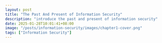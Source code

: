 ```yaml
---
layout: post
title: "The Past And Present of Information Security"
description: "introduce the past and present of information security"
date: 2025-01-28T10:01:41+08:00
image: "/posts/information-security/images/chapter1-cover.png"
tags: ["Information Security"]
---
```

## 